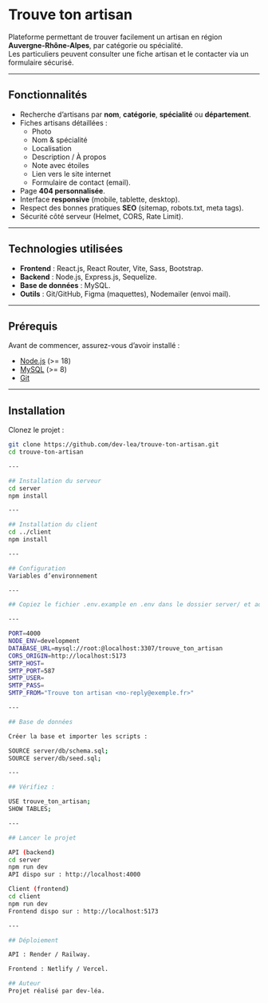 # Trouve ton artisan

Plateforme permettant de trouver facilement un artisan en région **Auvergne-Rhône-Alpes**, par catégorie ou spécialité.  
Les particuliers peuvent consulter une fiche artisan et le contacter via un formulaire sécurisé.

---

## Fonctionnalités

- Recherche d’artisans par **nom**, **catégorie**, **spécialité** ou **département**.
- Fiches artisans détaillées :
  - Photo
  - Nom & spécialité
  - Localisation
  - Description / À propos
  - Note avec étoiles
  - Lien vers le site internet
  - Formulaire de contact (email).
- Page **404 personnalisée**.
- Interface **responsive** (mobile, tablette, desktop).
- Respect des bonnes pratiques **SEO** (sitemap, robots.txt, meta tags).
- Sécurité côté serveur (Helmet, CORS, Rate Limit).

---

## Technologies utilisées

- **Frontend** : React.js, React Router, Vite, Sass, Bootstrap.  
- **Backend** : Node.js, Express.js, Sequelize.  
- **Base de données** : MySQL.  
- **Outils** : Git/GitHub, Figma (maquettes), Nodemailer (envoi mail).  

---

## Prérequis

Avant de commencer, assurez-vous d’avoir installé :  
- [Node.js](https://nodejs.org/) (>= 18)  
- [MySQL](https://dev.mysql.com/downloads/mysql/) (>= 8)  
- [Git](https://git-scm.com/)  

---

## Installation

Clonez le projet :

```bash
git clone https://github.com/dev-lea/trouve-ton-artisan.git
cd trouve-ton-artisan

---

## Installation du serveur
cd server
npm install

---

## Installation du client
cd ../client
npm install

---

## Configuration
Variables d’environnement

---

## Copiez le fichier .env.example en .env dans le dossier server/ et adaptez les valeurs :

---

PORT=4000
NODE_ENV=development
DATABASE_URL=mysql://root:@localhost:3307/trouve_ton_artisan
CORS_ORIGIN=http://localhost:5173
SMTP_HOST=
SMTP_PORT=587
SMTP_USER=
SMTP_PASS=
SMTP_FROM="Trouve ton artisan <no-reply@exemple.fr>"

---

## Base de données

Créer la base et importer les scripts :

SOURCE server/db/schema.sql;
SOURCE server/db/seed.sql;

---

## Vérifiez :

USE trouve_ton_artisan;
SHOW TABLES;

---

## Lancer le projet

API (backend)
cd server
npm run dev
API dispo sur : http://localhost:4000

Client (frontend)
cd client
npm run dev
Frontend dispo sur : http://localhost:5173

---

## Déploiement

API : Render / Railway.

Frontend : Netlify / Vercel.

## Auteur
Projet réalisé par dev-léa.
